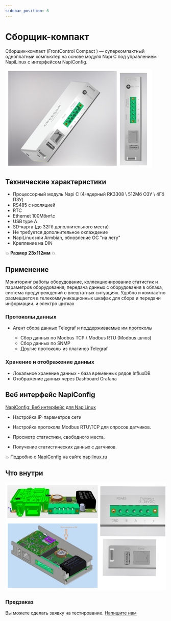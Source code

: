 ```yaml
---
sidebar_position: 6
---
```


# Сборщик-компакт

Сборщик-компакт (FrontControl Compact ) — суперкомпактный одноплатный компьютер на основе модуля Napi C под управлением NapiLinux c интерфейсом NapiConfig.

![frontcontrol compact](img-compact/c1.png)

## Технические характеристики

- Процессорный модуль Napi C (4-ядерный RK3308 \ 512Мб ОЗУ \ 4Гб ПЗУ)
- RS485 c изоляцией
- RTC
- Ethernet 100Мбит\с
- USB type A
- SD-карта (до 32Гб дополнительного места)
- Не требуется дополнительное охлаждение
- NapiLinux или Armbian, обновление ОС "на лету"
- Крепление на DIN

:boom: **Размер 23х112мм** :boom:

## Применение

Мониторинг работы оборудование, коллекционирование статистик и параметров оборудования, передача данных с оборудования в облака, система предупреждений о внештатных ситуациях. Удобно и компактно размещается в телекоммуникационных шкафах для сбора и передачи информации. 
и электро щитках

### Протоколы данных
- Агент сбора данных Telegraf и поддерживаемые им протоколы 

  - Сбор данных по Modbus TCP \ Modbus RTU (Modbus шлюз)
  - Сбор данных по SNMP 
  - Другие протоколы из плагинов Telegraf 
  
### Хранение и отображение данных

- Локальное хранение данных - база временных рядов InfluxDB
- Отображение данных через Dashboard Grafana


## Веб интерфейс NapiConfig

[NapiConfig: Веб интерфейс для NapiLinux](https://napilinux.ru/napiConfig)

- Настройка IP-параметров сети



- Настройка протокола Modbus RTU\TCP для опросов датчиков.


- Просмотр статистики, свободного места.


- Получение статистических данных с датчиков.
  
:boom: Подробно о [NapiConfig](https://napilinux.ru/napiConfig) на сайте [napilinux.ru](https://napilinux.ru/)

## Что внутри
  

![frontcontrol compact](img-compact/c2.png)


### Предзаказ 

Вы можете сделать заявку на тестирование. 
[Напишите нам](/contacts)

